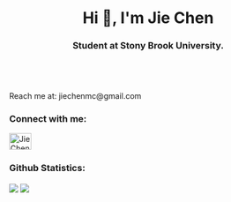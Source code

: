 <header>
<h1 align="center">Hi 👋, I'm Jie Chen</h1>
<h3 align="center">Student at Stony Brook University.</h3>
</header>
<br />

<!--
About Me!
-->
<section>
  Reach me at: jiechenmc@gmail.com
</section>
<!--
Connect With Me!
-->

<h3 align="left">Connect with me:</h3>
  <section>
  <a href="https://www.linkedin.com/in/jie-chensbu/" target="blank"><img align="center"
      src="https://raw.githubusercontent.com/rahuldkjain/github-profile-readme-generator/master/src/images/icons/Social/linked-in-alt.svg"
      alt="Jie Chen" height="30" width="40" /></a>
  </section>
<!--
Statistics
-->
<h3>Github Statistics:</h3>
  <section>
  <a href="https://github.com/anuraghazra/github-readme-stats">
    <img align="center" src="https://github-readme-stats.vercel.app/api?username=jiechenmc&show_icons=true&count_prive=true" /></a>
  <a href="https://github.com/anuraghazra/convoychat">
    <img align="center" src="https://github-readme-stats.vercel.app/api/top-langs/?username=jiechenmc&layout=compact" /></a>
  </section>
